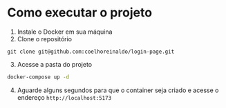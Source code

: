 # Como executar o projeto

1. Instale o Docker em sua máquina
2. Clone o repositório

```
git clone git@github.com:coelhoreinaldo/login-page.git
```

3. Acesse a pasta do projeto

```bash
docker-compose up -d
```

4. Aguarde alguns segundos para que o container seja criado e acesse o endereço `http://localhost:5173`
